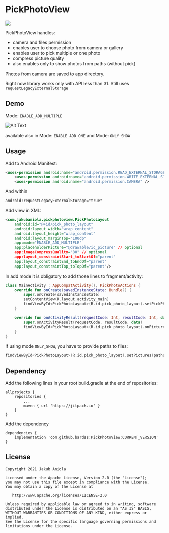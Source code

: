 # PickPhotoView

[![](https://jitpack.io/v/bardss/PickPhotoView.svg)](https://jitpack.io/#bardss/PickPhotoView)

PickPhotoView handles:
- camera and files permission
- enables user to choose photo from camera or gallery
- enables user to pick multiple or one photo
- compress picture quality
- also enables only to show photos from paths (without pick)

Photos from camera are saved to app directory.

Right now library works only with API less than 31.
Still uses `requestLegacyExternalStorage`

## Demo

Mode: `ENABLE_ADD_MULTIPLE`

![Alt Text](https://s9.gifyu.com/images/ezgif.com-gif-maker5.gif)

available also in Mode: `ENABLE_ADD_ONE` and Mode: `ONLY_SHOW`

## Usage

Add to Android Manifest:
```xml
<uses-permission android:name="android.permission.READ_EXTERNAL_STORAGE" />
    <uses-permission android:name="android.permission.WRITE_EXTERNAL_STORAGE" />
    <uses-permission android:name="android.permission.CAMERA" />
```

And within <application/>
```xml
android:requestLegacyExternalStorage="true"
```

Add view in  XML:
```xml
<com.jakubaniola.pickphotoview.PickPhotoLayout
    android:id="@+id/pick_photo_layout"
    android:layout_width="wrap_content"
    android:layout_height="wrap_content"
    android:layout_marginTop="100dp"
    app:mode="ENABLE_ADD_MULTIPLE"
    app:placeholderPicture="@drawable/ic_picture" // optional
    app:imageCompressQuality="80" // optional
    app:layout_constraintStart_toStartOf="parent"
    app:layout_constraintEnd_toEndOf="parent"
    app:layout_constraintTop_toTopOf="parent"/>
 ```

In add mode it is obligatory to add those lines to fragment/activity:
```kotlin
class MainActivity : AppCompatActivity(), PickPhotoActions {
    override fun onCreate(savedInstanceState: Bundle?) {
        super.onCreate(savedInstanceState)
        setContentView(R.layout.activity_main)
        findViewById<PickPhotoLayout>(R.id.pick_photo_layout).setPickPhotoFragment(this)
    }

    override fun onActivityResult(requestCode: Int, resultCode: Int, data: Intent?) {
        super.onActivityResult(requestCode, resultCode, data)
        findViewById<PickPhotoLayout>(R.id.pick_photo_layout).onPicturePicked(requestCode, resultCode, data)
    }
}
```

If using mode `ONLY_SHOW`, you have to provide paths to files:
```kotlin
findViewById<PickPhotoLayout>(R.id.pick_photo_layout).setPictures(paths)
```

## Dependency

Add the following lines in your root build.gradle at the end of repositories:
```
allprojects {
    repositories {
        ...
        maven { url 'https://jitpack.io' }
    }
}
```

Add the dependency
```
dependencies {
    implementation 'com.github.bardss:PickPhotoView:CURRENT_VERSION'
}
```

## License

```
Copyright 2021 Jakub Aniola

Licensed under the Apache License, Version 2.0 (the "License");
you may not use this file except in compliance with the License.
You may obtain a copy of the License at

   http://www.apache.org/licenses/LICENSE-2.0

Unless required by applicable law or agreed to in writing, software
distributed under the License is distributed on an "AS IS" BASIS,
WITHOUT WARRANTIES OR CONDITIONS OF ANY KIND, either express or implied.
See the License for the specific language governing permissions and
limitations under the License.
```
